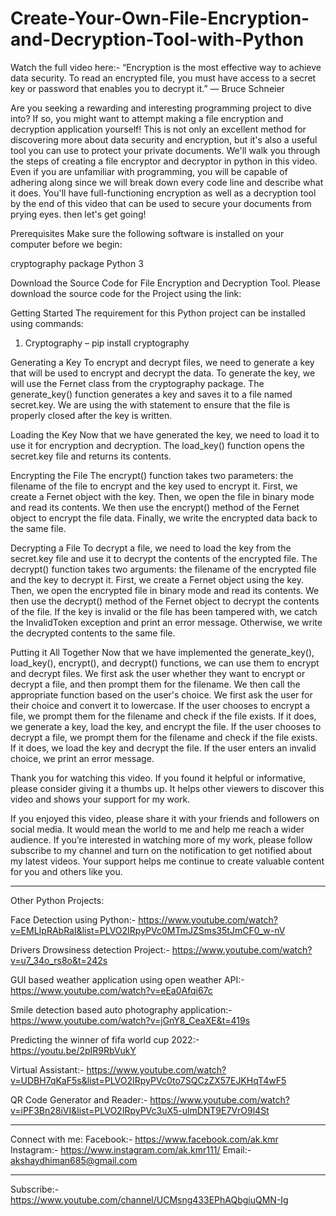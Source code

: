 # Create-Your-Own-File-Encryption-and-Decryption-Tool-with-Python

Watch the full video here:- 
“Encryption is the most effective way to achieve data security. To read an encrypted file, you must have access to a secret key or password that enables you to decrypt it.” — Bruce Schneier

Are you seeking a rewarding and interesting programming project to dive into? If so, you might want to attempt making a file encryption and decryption application yourself! This is not only an excellent method for discovering more about data security and encryption, but it's also a useful tool you can use to protect your private documents.
We'll walk you through the steps of creating a file encryptor and decryptor in python in this video. Even if you are unfamiliar with programming, you will be capable of adhering along since we will break down every code line and describe what it does. You'll have full-functioning encryption as well as a decryption tool by the end of this video that can be used to secure your documents from prying eyes. then let's get going!

Prerequisites
Make sure the following software is installed on your computer before we begin:

cryptography package 
Python 3

Download the Source Code for File Encryption and Decryption Tool.
Please download the source code for the Project using the link: 

Getting Started
The requirement for this Python project can be installed using commands:
1.	Cryptography – pip install cryptography

Generating a Key
To encrypt and decrypt files, we need to generate a key that will be used to encrypt and decrypt the data. To generate the key, we will use the Fernet class from the cryptography package.
The generate_key() function generates a key and saves it to a file named secret.key. We are using the with statement to ensure that the file is properly closed after the key is written.

Loading the Key
Now that we have generated the key, we need to load it to use it for encryption and decryption.
The load_key() function opens the secret.key file and returns its contents.

Encrypting the File
The encrypt() function takes two parameters: the filename of the file to encrypt and the key used to encrypt it. First, we create a Fernet object with the key. Then, we open the file in binary mode and read its contents. We then use the encrypt() method of the Fernet object to encrypt the file data. Finally, we write the encrypted data back to the same file.

Decrypting a File
To decrypt a file, we need to load the key from the secret.key file and use it to decrypt the contents of the encrypted file.
The decrypt() function takes two arguments: the filename of the encrypted file and the key to decrypt it. First, we create a Fernet object using the key. Then, we open the encrypted file in binary mode and read its contents. We then use the decrypt() method of the Fernet object to decrypt the contents of the file. If the key is invalid or the file has been tampered with, we catch the InvalidToken exception and print an error message. Otherwise, we write the decrypted contents to the same file.

Putting it All Together
Now that we have implemented the generate_key(), load_key(), encrypt(), and decrypt() functions, we can use them to encrypt and decrypt files. We first ask the user whether they want to encrypt or decrypt a file, and then prompt them for the filename. We then call the appropriate function based on the user's choice.
We first ask the user for their choice and convert it to lowercase. If the user chooses to encrypt a file, we prompt them for the filename and check if the file exists. If it does, we generate a key, load the key, and encrypt the file. If the user chooses to decrypt a file, we prompt them for the filename and check if the file exists. If it does, we load the key and decrypt the file. If the user enters an invalid choice, we print an error message.

Thank you for watching this video. If you found it helpful or informative, please consider giving it a thumbs up. It helps other viewers to discover this video and shows your support for my work.

If you enjoyed this video, please share it with your friends and followers on social media. It would mean the world to me and help me reach a wider audience.
If you’re interested in watching more of my work, please follow subscribe to my channel and turn on the notification to get notified about my latest videos. Your support helps me continue to create valuable content for you and others like you. 

_____________________________________________________________________________________________________________________________________________________________

Other Python Projects:

Face Detection using Python:- https://www.youtube.com/watch?v=EMLIpRAbRaI&list=PLVO2IRpyPVc0MTmJZSms35tJmCF0_w-nV

Drivers Drowsiness detection Project:- https://www.youtube.com/watch?v=u7_34o_rs8o&t=242s

GUI based weather application using open weather API:- https://www.youtube.com/watch?v=eEa0Afqi67c

Smile detection based auto photography application:- https://www.youtube.com/watch?v=jGnY8_CeaXE&t=419s

Predicting the winner of fifa world cup 2022:- https://youtu.be/2pIR9RbVukY

Virtual Assistant:- https://www.youtube.com/watch?v=UDBH7qKaF5s&list=PLVO2IRpyPVc0to7SQCzZX57EJKHqT4wF5

QR Code Generator and Reader:- https://www.youtube.com/watch?v=iPF3Bn28iVI&list=PLVO2IRpyPVc3uX5-ulmDNT9E7VrO9l4St
________________________________________________________________________________________________________________________________________________________________

Connect with me:
Facebook:- https://www.facebook.com/ak.kmr
Instagram:- https://www.instagram.com/ak.kmr111/
Email:- akshaydhiman685@gmail.com
_______________________________________________________________________________________________________________________________________________________________
Subscribe:- https://www.youtube.com/channel/UCMsng433EPhAQbgiuQMN-Ig
